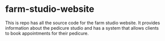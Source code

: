 # farm-studio-website
This is repo has all the source code for the farm studio website. It provides information about the pedicure studio and has a system that allows clients to book appointments for their pedicure.
